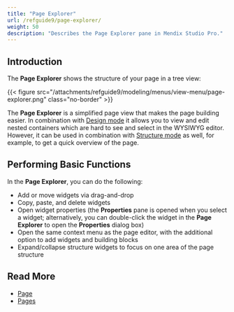 ```yaml
---
title: "Page Explorer"
url: /refguide9/page-explorer/
weight: 50
description: "Describes the Page Explorer pane in Mendix Studio Pro."
---
```


## Introduction

The **Page Explorer** shows the structure of your page in a tree view:

{{< figure src="/attachments/refguide9/modeling/menus/view-menu/page-explorer.png" class="no-border" >}}

The **Page Explorer** is a simplified page view that makes the page building easier. In combination with [Design mode](/refguide9/page/#design-mode) it allows you to view and edit nested containers which are hard to see and select in the WYSIWYG editor. However, it can be used in combination with [Structure mode](/refguide9/page/#structure-mode) as well, for example, to get a quick overview of the page.

## Performing Basic Functions

In the **Page Explorer**, you can do the following:

* Add or move widgets via drag-and-drop
* Copy, paste, and delete widgets
* Open widget properties (the **Properties** pane is opened when you select a widget; alternatively, you can double-click the widget in the **Page Explorer** to open the **Properties** dialog box)
* Open the same context menu as the page editor, with the additional option to add widgets and building blocks
* Expand/collapse structure widgets to focus on one area of the page structure

## Read More

* [Page](/refguide9/page/)
* [Pages](/refguide9/pages/)
